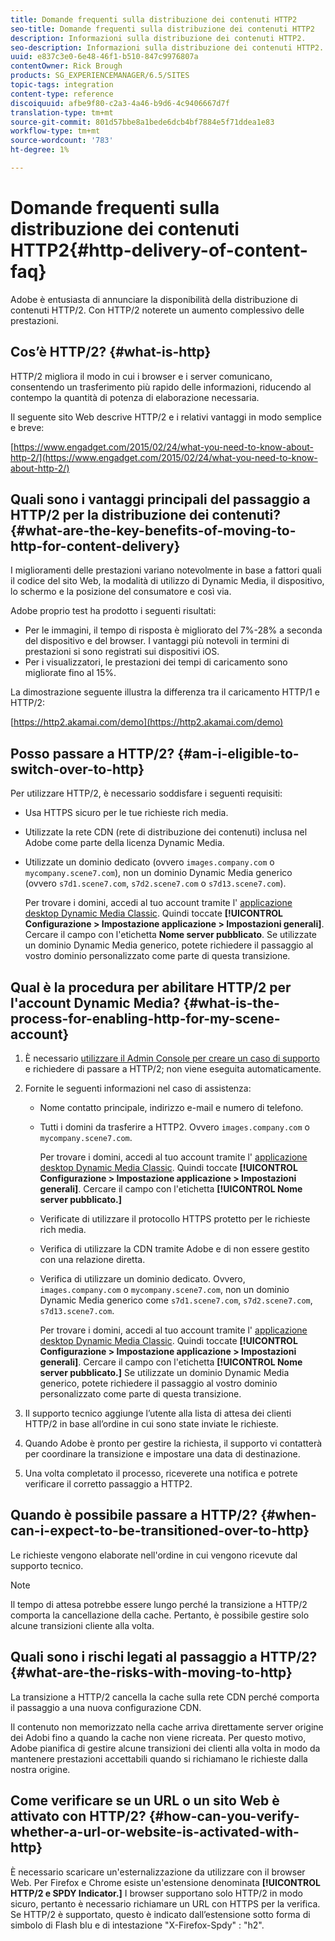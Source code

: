 ```yaml
---
title: Domande frequenti sulla distribuzione dei contenuti HTTP2
seo-title: Domande frequenti sulla distribuzione dei contenuti HTTP2
description: Informazioni sulla distribuzione dei contenuti HTTP2.
seo-description: Informazioni sulla distribuzione dei contenuti HTTP2.
uuid: e837c3e0-6e48-46f1-b510-847c9976807a
contentOwner: Rick Brough
products: SG_EXPERIENCEMANAGER/6.5/SITES
topic-tags: integration
content-type: reference
discoiquuid: afbe9f80-c2a3-4a46-b9d6-4c9406667d7f
translation-type: tm+mt
source-git-commit: 801d57bbe8a1bede6dcb4bf7884e5f71ddea1e83
workflow-type: tm+mt
source-wordcount: '783'
ht-degree: 1%

---
```



# Domande frequenti sulla distribuzione dei contenuti HTTP2{#http-delivery-of-content-faq}

 Adobe è entusiasta di annunciare la disponibilità della distribuzione di contenuti HTTP/2. Con HTTP/2 noterete un aumento complessivo delle prestazioni.

## Cos’è HTTP/2? {#what-is-http}

HTTP/2 migliora il modo in cui i browser e i server comunicano, consentendo un trasferimento più rapido delle informazioni, riducendo al contempo la quantità di potenza di elaborazione necessaria.

Il seguente sito Web descrive HTTP/2 e i relativi vantaggi in modo semplice e breve:

[https://www.engadget.com/2015/02/24/what-you-need-to-know-about-http-2/](https://www.engadget.com/2015/02/24/what-you-need-to-know-about-http-2/)

## Quali sono i vantaggi principali del passaggio a HTTP/2 per la distribuzione dei contenuti? {#what-are-the-key-benefits-of-moving-to-http-for-content-delivery}

I miglioramenti delle prestazioni variano notevolmente in base a fattori quali il codice del sito Web, la modalità di utilizzo di Dynamic Media, il dispositivo, lo schermo e la posizione del consumatore e così via.

 Adobe  proprio test ha prodotto i seguenti risultati:

* Per le immagini, il tempo di risposta è migliorato del 7%-28% a seconda del dispositivo e del browser. I vantaggi più notevoli in termini di prestazioni si sono registrati sui dispositivi iOS.
* Per i visualizzatori, le prestazioni dei tempi di caricamento sono migliorate fino al 15%.

La dimostrazione seguente illustra la differenza tra il caricamento HTTP/1 e HTTP/2:

[https://http2.akamai.com/demo](https://http2.akamai.com/demo)

## Posso passare a HTTP/2? {#am-i-eligible-to-switch-over-to-http}

Per utilizzare HTTP/2, è necessario soddisfare i seguenti requisiti:

* Usa HTTPS sicuro per le tue richieste rich media.
* Utilizzate la rete CDN (rete di distribuzione dei contenuti)  inclusa nel Adobe come parte della licenza Dynamic Media.
* Utilizzate un dominio dedicato (ovvero `images.company.com` o `mycompany.scene7.com`), non un dominio Dynamic Media generico (ovvero `s7d1.scene7.com`, `s7d2.scene7.com` o `s7d13.scene7.com`).

   Per trovare i domini, accedi al tuo account tramite l&#39; [applicazione desktop Dynamic Media Classic](https://experienceleague.adobe.com/docs/dynamic-media-classic/using/intro/dynamic-media-classic-desktop-app.html?lang=en#system-requirements-dmc-app). Quindi toccate **[!UICONTROL Configurazione > Impostazione applicazione > Impostazioni generali]**. Cercare il campo con l&#39;etichetta **Nome server pubblicato**. Se utilizzate un dominio Dynamic Media generico, potete richiedere il passaggio al vostro dominio personalizzato come parte di questa transizione.

## Qual è la procedura per abilitare HTTP/2 per l&#39;account Dynamic Media? {#what-is-the-process-for-enabling-http-for-my-scene-account}

1. È necessario [utilizzare il Admin Console  per creare un caso di supporto](https://helpx.adobe.com/enterprise/admin-guide.html/enterprise/using/support-for-experience-cloud.ug.html) e richiedere di passare a HTTP/2; non viene eseguita automaticamente.
1. Fornite le seguenti informazioni nel caso di assistenza:

   * Nome contatto principale, indirizzo e-mail e numero di telefono.
   * Tutti i domini da trasferire a HTTP2. Ovvero `images.company.com` o `mycompany.scene7.com`.

      Per trovare i domini, accedi al tuo account tramite l&#39; [applicazione desktop Dynamic Media Classic](https://experienceleague.adobe.com/docs/dynamic-media-classic/using/intro/dynamic-media-classic-desktop-app.html?lang=en#system-requirements-dmc-app). Quindi toccate **[!UICONTROL Configurazione > Impostazione applicazione > Impostazioni generali]**. Cercare il campo con l&#39;etichetta **[!UICONTROL Nome server pubblicato.]**

   * Verificate di utilizzare il protocollo HTTPS protetto per le richieste rich media.
   * Verifica di utilizzare la CDN tramite  Adobe e di non essere gestito con una relazione diretta.
   * Verifica di utilizzare un dominio dedicato. Ovvero, `images.company.com` o `mycompany.scene7.com`, non un dominio Dynamic Media generico come `s7d1.scene7.com`, `s7d2.scene7.com`, `s7d13.scene7.com`.

      Per trovare i domini, accedi al tuo account tramite l&#39; [applicazione desktop Dynamic Media Classic](https://experienceleague.adobe.com/docs/dynamic-media-classic/using/intro/dynamic-media-classic-desktop-app.html?lang=en#system-requirements-dmc-app). Quindi toccate **[!UICONTROL Configurazione > Impostazione applicazione > Impostazioni generali]**. Cercare il campo con l&#39;etichetta **[!UICONTROL Nome server pubblicato.]** Se utilizzate un dominio Dynamic Media generico, potete richiedere il passaggio al vostro dominio personalizzato come parte di questa transizione.

1. Il supporto tecnico aggiunge l’utente alla lista di attesa dei clienti HTTP/2 in base all’ordine in cui sono state inviate le richieste.
1. Quando  Adobe è pronto per gestire la richiesta, il supporto vi contatterà per coordinare la transizione e impostare una data di destinazione.
1. Una volta completato il processo, riceverete una notifica e potrete verificare il corretto passaggio a HTTP2.

## Quando è possibile passare a HTTP/2? {#when-can-i-expect-to-be-transitioned-over-to-http}

Le richieste vengono elaborate nell&#39;ordine in cui vengono ricevute dal supporto tecnico.

>[!NOTE]
>
>Il tempo di attesa potrebbe essere lungo perché la transizione a HTTP/2 comporta la cancellazione della cache. Pertanto, è possibile gestire solo alcune transizioni cliente alla volta.

## Quali sono i rischi legati al passaggio a HTTP/2? {#what-are-the-risks-with-moving-to-http}

La transizione a HTTP/2 cancella la cache sulla rete CDN perché comporta il passaggio a una nuova configurazione CDN.

Il contenuto non memorizzato nella cache arriva direttamente  server  origine dei Adobi fino a quando la cache non viene ricreata. Per questo motivo,  Adobe pianifica di gestire alcune transizioni dei clienti alla volta in modo da mantenere prestazioni accettabili quando si richiamano le richieste dalla nostra origine.

## Come verificare se un URL o un sito Web è attivato con HTTP/2? {#how-can-you-verify-whether-a-url-or-website-is-activated-with-http}

È necessario scaricare un&#39;esternalizzazione da utilizzare con il browser Web. Per Firefox e Chrome esiste un&#39;estensione denominata **[!UICONTROL HTTP/2 e SPDY Indicator.]** I browser supportano solo HTTP/2 in modo sicuro, pertanto è necessario richiamare un URL con HTTPS per la verifica. Se HTTP/2 è supportato, questo è indicato dall’estensione sotto forma di simbolo di Flash blu e di intestazione &quot;X-Firefox-Spdy&quot; : &quot;h2&quot;.

